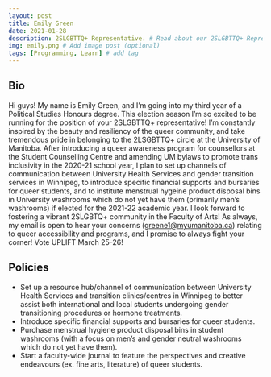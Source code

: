 ```yaml
---
layout: post
title: Emily Green
date: 2021-01-28
description: 2SLGBTTQ+ Representative. # Read about our 2SLGBTTQ+ Representative and her policies
img: emily.png # Add image post (optional)
tags: [Programming, Learn] # add tag
---
```

## Bio
Hi guys! My name is Emily Green, and I’m going into my third year of a Political Studies Honours degree. This election season I’m so excited to be running for the position of your 2SLGBTTQ+ representative! I’m constantly inspired by the beauty and resiliency of the queer community, and take tremendous pride in belonging to the 2LSGBTTQ+ circle at the University of Manitoba. After introducing a queer awareness program for counsellors at the Student Counselling Centre and amending UM bylaws to promote trans inclusivity in the 2020-21 school year, I plan to set up channels of communication between University Health Services and gender transition services in Winnipeg, to introduce specific financial supports and bursaries for queer students, and to institute menstrual hygeine product disposal bins in University washrooms which do not yet have them (primarily men’s washrooms) if elected for the 2021-22 academic year. I look forward to fostering a vibrant 2SLGBTQ+ community in the Faculty of Arts! As always, my email is open to hear your concerns (greene1@myumanitoba.ca) relating to queer accessibility and programs, and I promise to always fight your corner! Vote UPLIFT March 25-26!

## Policies
- Set up a resource hub/channel of communication between University Health Services and transition clinics/centres in Winnipeg to better assist both international and local students undergoing gender transitioning procedures or hormone treatments.
- Introduce specific financial supports and bursaries for queer students.
- Purchase menstrual hygiene product disposal bins in student washrooms (with a focus on men’s and gender neutral washrooms which do not yet have them).
- Start a faculty-wide journal to feature the perspectives and creative endeavours (ex. fine arts, literature) of queer students. 

